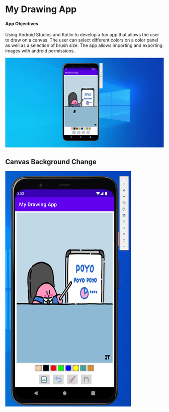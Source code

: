 # My Drawing App

#### App Objectives
Using Android Studios and Kotlin to develop a fun app that allows the user to draw on a canvas.
The user can select different colors on a color panel as well as a selection of brush size.
The app allows importing and exporting images with android permissions.


![Drawing App Demo](https://github.com/twlai251/My-Drawing-App/blob/main/drawing_app.gif)
 

## Canvas Background Change

![Drawing App Image Canvas](https://github.com/twlai251/My-Drawing-App/blob/main/app/src/main/res/drawable/Capture.PNG)
